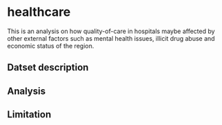 # healthcare

This is an analysis on how quality-of-care in hospitals maybe affected by other external factors such as mental health issues,
illicit drug abuse and economic status of the region. 


## Datset description


## Analysis


## Limitation
